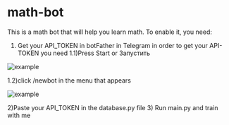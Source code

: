 # math-bot
This is a math bot that will help you learn math. To enable it, you need: 
1) Get your API_TOKEN in botFather in Telegram in order to get your API-TOKEN you need
1.1)Press Start or Запустить

![example]([https://github.com/{username}/{repository}/raw/{branch}/{path}/image.png](https://github.com/dalxxwq/math-bot/blob/main/%D0%97%D0%BD%D1%96%D0%BC%D0%BE%D0%BA%20%D0%B5%D0%BA%D1%80%D0%B0%D0%BD%D0%B0%202024-07-15%20112832.png))

1.2)click /newbot in the menu that appears

![example]([https://github.com/dalxxwq/math-bot/blob/main/%D0%97%D0%BD%D1%96%D0%BC%D0%BE%D0%BA%20%D0%B5%D0%BA%D1%80%D0%B0%D0%BD%D0%B0%202024-07-15%20135447.png)







2)Paste your API_TOKEN in the database.py file
3) Run main.py and train with me
